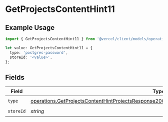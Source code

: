 # GetProjectsContentHint11

## Example Usage

```typescript
import { GetProjectsContentHint11 } from '@vercel/client/models/operations';

let value: GetProjectsContentHint11 = {
  type: 'postgres-password',
  storeId: '<value>',
};
```

## Fields

| Field     | Type                                                                                                                                                                                                                 | Required           | Description |
| --------- | -------------------------------------------------------------------------------------------------------------------------------------------------------------------------------------------------------------------- | ------------------ | ----------- |
| `type`    | [operations.GetProjectsContentHintProjectsResponse200ApplicationJSONResponseBodyProjectsEnv11Type](../../models/operations/getprojectscontenthintprojectsresponse200applicationjsonresponsebodyprojectsenv11type.md) | :heavy_check_mark: | N/A         |
| `storeId` | _string_                                                                                                                                                                                                             | :heavy_check_mark: | N/A         |
